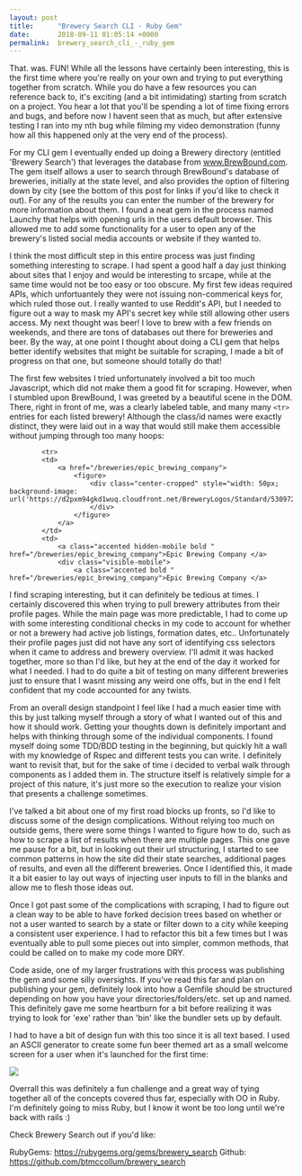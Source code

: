 ```yaml
---
layout: post
title:      "Brewery Search CLI - Ruby Gem"
date:       2018-09-11 01:05:14 +0000
permalink:  brewery_search_cli_-_ruby_gem
---
```



That. was. FUN! While all the lessons have certainly been interesting, this is the first time where you're really on your own and trying to put everything together from scratch. While you do have a few resources you can reference back to, it's exciting (and a bit intimidating) starting  from scratch on a project. You hear a lot that you'll be spending a lot of time fixing errors and bugs, and before now I havent seen that as much, but after extensive testing I ran into my nth bug while filming my video demonstration (funny how all this happened only at the very end of the process). 

For my CLI gem I eventually ended up doing a Brewery directory (entitled 'Brewery Search') that leverages the database from www.BrewBound.com.  The gem itself allows a user to search through BrewBound's database of breweries, initially at the state level, and also provides the option of filtering down by city (see the bottom of this post for links if you'd like to check it out). For any of the results you can enter the number of the brewery for more information about them. I found a neat gem in the process named Launchy that helps with opening urls in the users default browser. This allowed me to add some functionality for a user to open any of the brewery's listed social media accounts or website if they wanted to. 

I think the most difficult step in this entire process was just finding something interesting to scrape. I had spent a good half a day just thinking about sites that I enjoy and would be interesting to srcape, while at the same time would not be too easy or too obscure. My first few ideas required APIs, which unfortuantely they were not issuing non-commerical keys for, which ruled those out. I really wanted to use Reddit's API, but I needed to figure out a way to mask my API's secret key while still allowing other users access. My next thought was beer! I love to brew with a few friends on weekends, and there are tons of databases out there for breweries and beer. By the way, at one point I thought about doing a CLI gem that helps better identify websites that might be suitable for scraping, I made a bit of progress on that one, but someone should totally do that!

The first few websites I tried unfortunately involved a bit too much Javascript, which did not make them a good fit for scraping. However, when I stumbled upon BrewBound, I was greeted by a beautiful scene in the DOM. There, right in front of me, was a clearly labeled table, and many many `<tr>` entries for each listed brewery! Although the class/id names were exactly distinct, they were laid out in a way that would still make them accessible without jumping through too many hoops:

			<tr>
            <td>
                <a href="/breweries/epic_brewing_company">
                    <figure>
                        <div class="center-cropped" style="width: 50px; background-image: url('https://d2pxm94gkd1wuq.cloudfront.net/BreweryLogos/Standard/530972861.epicbrewingcompany.jpg');">
                        </div>
                    </figure>
                </a>
            </td>
            <td>
                <a class="accented hidden-mobile bold " href="/breweries/epic_brewing_company">Epic Brewing Company </a>
                <div class="visible-mobile">
                    <a class="accented bold " href="/breweries/epic_brewing_company">Epic Brewing Company </a>

 I find scraping interesting, but it can definitely be tedious at times. I certainly discovered this when trying to pull brewery attributes from their profile pages. While the main page was more predictable, I had to come up with some interesting conditional checks in my code to account for whether or not a brewery had active job listings, formation dates, etc.. Unfortunately their profile pages just did not have any sort of identifying css selectors when it came to address and brewery overview. I'll admit it was hacked together, more so than I'd like, but hey at the end of the day it worked for what I needed. I had to do quite a bit of testing on many different breweries just to ensure that I wasnt missing any weird one offs, but in the end I felt confident that my code accounted for any twists. 
 
 From an overall design standpoint I feel like I had a much easier time with this by just talking myself through a story of what I wanted out of this and how it should work. Getting your thoughts down is definitely important and helps with thinking through some of the individual components. I found myself doing some TDD/BDD testing in the beginning, but quickly hit a wall with my knowledge of Rspec and different tests you can write. I definitely want to revisit that, but for the sake of time i decided to verbal walk through components as I added them in. The structure itself is relatively simple for a project of this nature, it's just more so the execution to realize your vision that presents a challenge sometimes. 
 
 I've talked a bit about one of my first road blocks up fronts, so I'd like to discuss some of the design complications. Without relying too much on outside gems, there were some things I wanted to figure how to do, such as how to scrape a list of results when there are multiple pages. This one gave me pause for a bit, but in looking out their url structuring, I started to see common patterns in how the site did their state searches, additional pages of results, and even all the different breweries. Once I identified this, it made it a bit easier to lay out ways of injecting user inputs to fill in the blanks and allow me to flesh those ideas out. 
 
 Once I got past some of the complications with scraping, I had to figure out a clean way to be able to have forked decision trees based on whether or not a user wanted to search by a state or filter down to a city while keeping a consistent user experience. I had to refactor this bit a few times but I was eventually able to pull some pieces out into simpler, common methods, that could be called on to make my code more DRY. 
 
Code aside, one of my larger frustrations with this process was publishing the gem and some silly oversights. If you've read this far and plan on publishing your gem, definitely look into how a Gemfile should be structured depending on how you have your directories/folders/etc. set up and named. This definitely gave me some heartburn for a bit before realizing it was trying to look for 'exe' rather than 'bin' like the bundler sets up by default. 

I had to have a bit of design fun with this too since it is all text based. I used an ASCII generator to create some fun beer themed art as a small welcome screen for a user when it's launched for the first time:
 
 ![](https://i.imgur.com/JXq1kUS.png)
 
 Overrall this was definitely a fun challenge and a great way of tying together all of the concepts covered thus far, especially with OO in Ruby. I'm definitely going to miss Ruby, but I know it wont be too long until we're back with rails :) 
 
Check Brewery Search out if you'd like:
 
RubyGems: https://rubygems.org/gems/brewery_search
Github: https://github.com/btmccollum/brewery_search 
 
 
 


